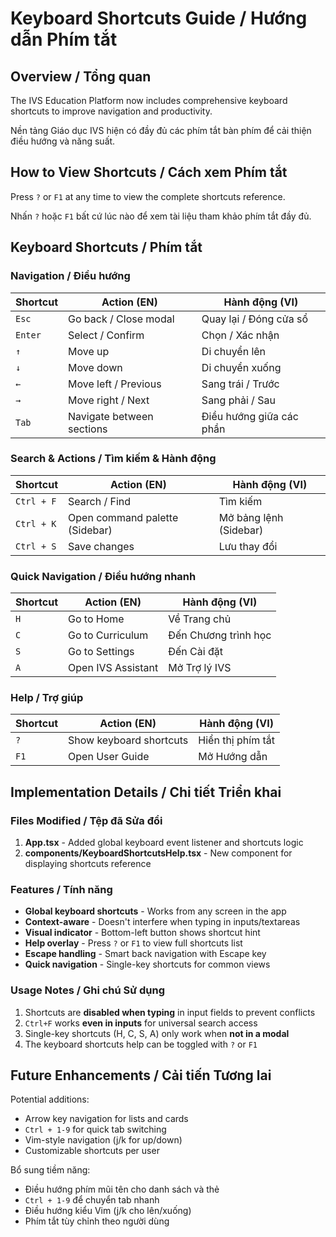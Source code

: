 # Keyboard Shortcuts Guide / Hướng dẫn Phím tắt

## Overview / Tổng quan

The IVS Education Platform now includes comprehensive keyboard shortcuts to improve navigation and productivity.

Nền tảng Giáo dục IVS hiện có đầy đủ các phím tắt bàn phím để cải thiện điều hướng và năng suất.

## How to View Shortcuts / Cách xem Phím tắt

Press `?` or `F1` at any time to view the complete shortcuts reference.

Nhấn `?` hoặc `F1` bất cứ lúc nào để xem tài liệu tham khảo phím tắt đầy đủ.

## Keyboard Shortcuts / Phím tắt

### Navigation / Điều hướng

| Shortcut | Action (EN) | Hành động (VI) |
|----------|-------------|----------------|
| `Esc` | Go back / Close modal | Quay lại / Đóng cửa sổ |
| `Enter` | Select / Confirm | Chọn / Xác nhận |
| `↑` | Move up | Di chuyển lên |
| `↓` | Move down | Di chuyển xuống |
| `←` | Move left / Previous | Sang trái / Trước |
| `→` | Move right / Next | Sang phải / Sau |
| `Tab` | Navigate between sections | Điều hướng giữa các phần |

### Search & Actions / Tìm kiếm & Hành động

| Shortcut | Action (EN) | Hành động (VI) |
|----------|-------------|----------------|
| `Ctrl + F` | Search / Find | Tìm kiếm |
| `Ctrl + K` | Open command palette (Sidebar) | Mở bảng lệnh (Sidebar) |
| `Ctrl + S` | Save changes | Lưu thay đổi |

### Quick Navigation / Điều hướng nhanh

| Shortcut | Action (EN) | Hành động (VI) |
|----------|-------------|----------------|
| `H` | Go to Home | Về Trang chủ |
| `C` | Go to Curriculum | Đến Chương trình học |
| `S` | Go to Settings | Đến Cài đặt |
| `A` | Open IVS Assistant | Mở Trợ lý IVS |

### Help / Trợ giúp

| Shortcut | Action (EN) | Hành động (VI) |
|----------|-------------|----------------|
| `?` | Show keyboard shortcuts | Hiển thị phím tắt |
| `F1` | Open User Guide | Mở Hướng dẫn |

## Implementation Details / Chi tiết Triển khai

### Files Modified / Tệp đã Sửa đổi

1. **App.tsx** - Added global keyboard event listener and shortcuts logic
2. **components/KeyboardShortcutsHelp.tsx** - New component for displaying shortcuts reference

### Features / Tính năng

- **Global keyboard shortcuts** - Works from any screen in the app
- **Context-aware** - Doesn't interfere when typing in inputs/textareas
- **Visual indicator** - Bottom-left button shows shortcut hint
- **Help overlay** - Press `?` or `F1` to view full shortcuts list
- **Escape handling** - Smart back navigation with Escape key
- **Quick navigation** - Single-key shortcuts for common views

### Usage Notes / Ghi chú Sử dụng

1. Shortcuts are **disabled when typing** in input fields to prevent conflicts
2. `Ctrl+F` works **even in inputs** for universal search access
3. Single-key shortcuts (H, C, S, A) only work when **not in a modal**
4. The keyboard shortcuts help can be toggled with `?` or `F1`

## Future Enhancements / Cải tiến Tương lai

Potential additions:
- Arrow key navigation for lists and cards
- `Ctrl + 1-9` for quick tab switching
- Vim-style navigation (j/k for up/down)
- Customizable shortcuts per user

Bổ sung tiềm năng:
- Điều hướng phím mũi tên cho danh sách và thẻ
- `Ctrl + 1-9` để chuyển tab nhanh
- Điều hướng kiểu Vim (j/k cho lên/xuống)
- Phím tắt tùy chỉnh theo người dùng
